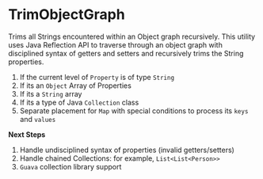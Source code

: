 TrimObjectGraph
===============

Trims all Strings encountered within an Object graph recursively. 
This utility uses Java Reflection API to traverse through an object graph with disciplined syntax of getters and setters and recursively trims the String properties.

1. If the current level of `Property` is of type `String`
2. If its an `Object` Array of Properties
3. If its a `String` array
4. If its a type of Java `Collection` class
5. Separate placement for `Map` with special conditions to process its `keys` and `values`

**Next Steps**

1. Handle undisciplined syntax of properties (invalid getters/setters)
2. Handle chained Collections: for example, `List<List<Person>>`
3. `Guava` collection library support

